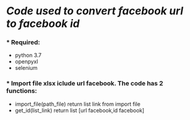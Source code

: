 # *Code used to convert facebook url to facebook id*
### * Required:
  - python 3.7
  - openpyxl
  - selenium
### * Import file xlsx iclude url facebook. The code has 2 functions: 
  - import_file(path_file) return list link from import file
  - get_id(list_link) return list [url facebook,id facebook]
